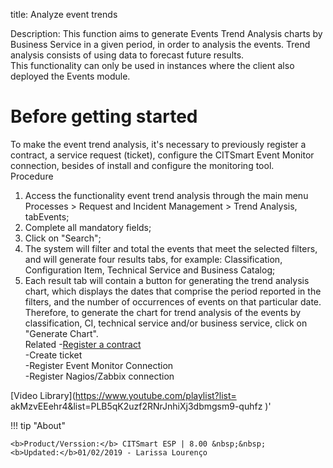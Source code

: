 title: Analyze event trends

Description: This function aims to generate Events Trend Analysis charts by Business Service in a given period, in order to analysis the events. Trend analysis consists of using data to forecast future results.  
This functionality can only be used in instances where the client also deployed the Events module.  

# Before getting started

To make the event trend analysis, it's necessary to previously register a contract, a service request (ticket), configure the CITSmart Event Monitor connection, besides of install and configure the monitoring tool.  
Procedure
1.	Access the functionality event trend analysis through the main menu Processes > Request and Incident Management > Trend Analysis, tabEvents;  
2.	Complete all mandatory fields;  
3.	Click on "Search";  
4.	The system will filter and total the events that meet the selected filters, and will generate four results tabs, for example: Classification, Configuration Item, Technical Service and Business Catalog;  
5.	Each result tab will contain a button for generating the trend analysis chart, which displays the dates that comprise the period reported in the filters, and the number of occurrences of events on that particular date. Therefore, to generate the chart for trend analysis of the events by classification, CI, technical service and/or business service, click on "Generate Chart".  
Related
 -[Register a contract]( https://itsm.citsmartcloud.com/citsmart/pages/knowledgeBasePortal/knowledgeBasePortal.load#/knowledge/7424)  
-Create ticket  
-Register Event Monitor Connection  
-Register Nagios/Zabbix connection  


<i class='fa fa-youtube-play  fa-2x' style='color:#97ce17;vertical-align: middle;'> </i> [Video Library](https://www.youtube.com/playlist?list= akMzvEEehr4&list=PLB5qK2uzf2RNrJnhiXj3dbmgsm9-quhfz )'

!!! tip "About"

    <b>Product/Verssion:</b> CITSmart ESP | 8.00 &nbsp;&nbsp;
    <b>Updated:</b>01/02/2019 - Larissa Lourenço

